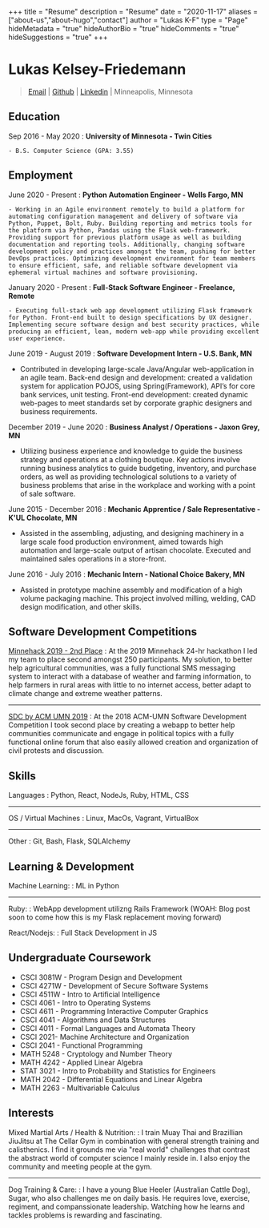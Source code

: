 +++
title = "Resume"
description = "Resume"
date = "2020-11-17"
aliases = ["about-us","about-hugo","contact"]
author = "Lukas K-F"
type = "Page"
hideMetadata = "true"
hideAuthorBio = "true"
hideComments = "true"
hideSuggestions = "true"
+++

Lukas Kelsey-Friedemann
===========

> [Email](lukaskf@gmail.com) |
> [Github](https://github.com/lukaskf) |
> [Linkedin](https://www.linkedin.com/in/lukas-kelsey-friedemann-1621a1171) |
> Minneapolis, Minnesota

Education
---------

Sep 2016 - May 2020
:   **University of Minnesota - Twin Cities**

    - B.S. Computer Science (GPA: 3.55)

Employment
---------------

June 2020 - Present
:   **Python Automation Engineer - Wells Fargo, MN**

    - Working in an Agile environment remotely to build a platform for automating configuration management and delivery of software via Python, Puppet, Bolt, Ruby. Building reporting and metrics tools for the platform via Python, Pandas using the Flask web-framework. Providing support for previous platform usage as well as building documentation and reporting tools. Additionally, changing software development policy and practices amongst the team, pushing for better DevOps practices. Optimizing development environment for team members to ensure efficient, safe, and reliable software development via ephemeral virtual machines and software provisioning.

January 2020 - Present
:   **Full-Stack Software Engineer - Freelance, Remote**

	- Executing full-stack web app development utilizing Flask framework for Python. Front-end built to design specifications by UX designer. Implementing secure software design and best security practices, while producing an efficient, lean, modern web-app while providing excellent user experience.

June 2019 - August 2019
:   **Software Development Intern - U.S. Bank, MN**
- Contributed in developing large-scale Java/Angular web-application in an agile team. Back-end design and development: created a validation system for application POJOS, using Spring(Framework), API’s for core bank services, unit testing. Front-end development: created dynamic web-pages to meet standards set by corporate graphic designers and business requirements.


December 2019 - June 2020
:   **Business Analyst / Operations - Jaxon Grey, MN**
- Utilizing business experience and knowledge to guide the business strategy and operations at a clothing boutique. Key actions involve running business analytics to guide budgeting, inventory, and purchase orders, as well as providing technological solutions to a variety of business problems that arise in the workplace and working with a point of sale software.


June 2015 - December 2016
:   **Mechanic Apprentice / Sale Representative - K'UL Chocolate, MN**
- Assisted in the assembling, adjusting, and designing machinery in a large scale food production environment, aimed towards high automation and large-scale output of artisan chocolate. Executed and maintained sales operations in a store-front.


June 2016 - July 2016
:   **Mechanic Intern - National Choice Bakery, MN**
- Assisted in prototype machine assembly and modification of a high volume packaging machine. This project involved milling, welding, CAD design modification, and other skills.

Software Development Competitions
-----------------

[Minnehack 2019 - 2nd Place](https://github.com/theSem/Salad)
:   At the 2019 Minnehack 24-hr hackathon I led my team to place second amongst 250 participants. My solution, to better help agricultural communities, was a fully functional SMS messaging system to interact with a database of weather and farming information, to help farmers in rural areas with little to no internet access, better adapt to climate change and extreme weather patterns.

----

[SDC by ACM UMN 2019](https://github.umn.edu/kelse111/mob)
:   At the 2018 ACM-UMN Software Development Competition I took second place by creating a webapp to better help communities communicate and engage in political topics with a fully functional online forum that also easily allowed creation and organization of civil protests and discussion.


Skills
------

Languages
:   Python, React, NodeJs, Ruby, HTML, CSS

----- 

OS / Virtual Machines
:	Linux, MacOs, Vagrant, VirtualBox

----

Other
:	Git, Bash, Flask, SQLAlchemy


Learning & Development
------

Machine Learning: 
:	ML in Python

----

Ruby:
:	WebApp development utilizng Rails Framework (WOAH: Blog post soon to come how this is my Flask replacement moving forward)

React/Nodejs: 
:	Full Stack Development in JS

Undergraduate Coursework
------
* CSCI 3081W - Program Design and Development
* CSCI 4271W - Development of Secure Software Systems 
* CSCI 4511W - Intro to Artificial Intelligence
* CSCI 4061 - Intro to Operating Systems
* CSCI 4611 - Programming Interactive Computer Graphics 
* CSCI 4041 - Algorithms and Data Structures
* CSCI 4011 - Formal Languages and Automata Theory 
* CSCI 2021- Machine Architecture and Organization
* CSCI 2041 - Functional Programming
* MATH 5248 - Cryptology and Number Theory
* MATH 4242 - Applied Linear Algebra
* STAT 3021 - Intro to Probability and Statistics for Engineers
* MATH 2042 - Differential Equations and Linear Algebra 
* MATH 2263 - Multivariable Calculus



Interests
------

Mixed Martial Arts / Health & Nutrition:
:   I train Muay Thai and Brazillian JiuJitsu at The Cellar Gym in combination with general strength training and calisthenics. I find it grounds me via "real world" challenges that contrast the abstract world of computer science I mainly reside in. I also enjoy the community and meeting people at the gym.

-----

Dog Training & Care:
:	I have a young Blue Heeler (Australian Cattle Dog), Sugar, who also challenges me on daily basis. He requires love, exercise, regiment, and companssionate leadership. Watching how he learns and tackles problems is rewarding and fascinating. 

